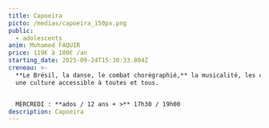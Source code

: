 ```yaml
---
title: Capoeira
picto: /medias/capoeira_150px.png
public:
  - adolescents
anim: Mohamed FAQUIR
price: 119€ à 180€ /an
starting_date: 2025-09-24T15:30:33.804Z
creneau: >-
  **Le Brésil, la danse, le combat chorégraphié,** la musicalité, les chants et
  une culture accessible à toutes et tous.


  MERCREDI : **ados / 12 ans + >** 17h30 / 19h00
description: Capoeira
---
```

